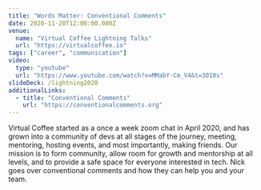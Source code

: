 ```yaml
---
title: "Words Matter: Conventional Comments"
date: 2020-11-20T12:00:00.000Z
venue:
  name: "Virtual Coffee Lightning Talks"
  url: "https://virtualcoffee.io"
tags: ["career", "communication"]
video:
  type: "youtube"
  url: "https://www.youtube.com/watch?v=MMabY-Cm_V4&t=3010s"
slideDeck: /lightning2020
additionalLinks:
  - title: "Conventional Comments"
    url: "https://conventionalcomments.org"
---
```


Virtual Coffee started as a once a week zoom chat in April 2020, and has grown into a community of devs at all stages of the journey, meeting, mentoring, hosting events, and most importantly, making friends. Our mission is to form community, allow room for growth and mentorship at all levels, and to provide a safe space for everyone interested in tech. Nick goes over conventional comments and how they can help you and your team.
